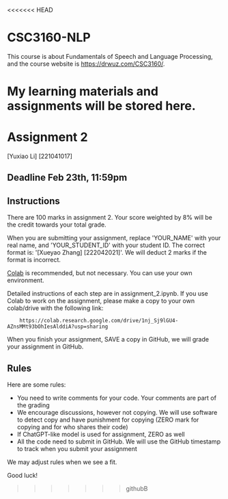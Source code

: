 <<<<<<< HEAD
# CSC3160-NLP
This course is about Fundamentals of Speech and Language Processing, and the course website is https://drwuz.com/CSC3160/.

My learning materials and assignments will be stored here.
=======
# Assignment 2

[Yuxiao Li] [221041017]

## Deadline Feb 23th, 11:59pm

## Instructions

There are 100 marks in assignment 2. Your score weighted by 8% will be the credit towards your total grade.

When you are submitting your assignment, replace 'YOUR_NAME' with your real name, and 'YOUR_STUDENT_ID' with your student ID. The correct format is: '[Xueyao Zhang] [222042021]'. We will deduct 2 marks if the format is incorrect.

[Colab](https://colab.research.google.com/) is recommended, but not necessary. You can use your own environment.

Detailed instructions of each step are in assignment_2.ipynb. If you use Colab to work on the assignment, please make a copy to your own colab/drive with the following link: 

        https://colab.research.google.com/drive/1nj_Sj9lGU4-AZnsMMt93bOhIesAlddiA?usp=sharing

When you finish your assignment, SAVE a copy in GitHub, we will grade your assignment in GitHub.

## Rules

Here are some rules:
* You need to write comments for your code. Your comments are part of the grading
* We encourage discussions, however not copying. We will use software to detect copy and have punishment for copying (ZERO mark for copying and for who shares their code)
* If ChatGPT-like model is used for assignment, ZERO as well
* All the code need to submit in GitHub. We will use the GitHub timestamp to track when you submit your assignment

We may adjust rules when we see a fit.

Good luck!

>>>>>>> githubB
